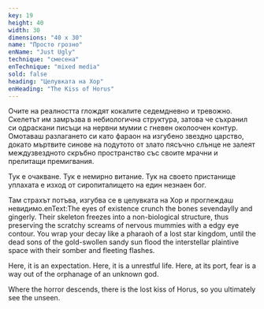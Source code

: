 ```yaml
---
key: 19
height: 40
width: 30
dimensions: "40 x 30"
name: "Просто грозно"
enName: "Just Ugly"
technique: "смесена"
enTechnique: "mixed media"
sold: false
heading: "Целувката на Хор"
enHeading: "The Kiss of Horus"
---
```

Очите на реалността глождят кокалите седемдневно и тревожно. Скелетът им замръзва в небиологична структура, затова че съхранил си одраскани писъци на нервни мумии с гневен околоочен контур. Омотаваш разлагането си като фараон на изгубено звездно царство, докато мъртвите синове на подутото от злато пясъчно слънце не залеят междузвездното скръбно пространство със своите мрачни и прелитащи премигвания. 

Тук е очакване.
Тук е немирно витание.
Тук на своето пристанище уплахата е изход от сиропиталището на един незнаен бог. 

Там страхът потъва, изгубва се в целувката на Хор и проглеждаш невидимо.enText:The eyes of existence crunch the bones sevendaylly and gingerly. Their skeleton freezes into a non-biological structure, thus preserving the scratchy screams of nervous mummies with a edgy eye contour. You wrap your decay like a pharaoh of a lost star kingdom, until the dead sons of the gold-swollen sandy sun flood the interstellar plaintive space with their somber and fleeting flashes.

Here, it is an expectation.
Here, it is a unrestful life.
Here, at its port, fear is a way out of the orphanage of an unknown god.

Where the horror descends, there is the lost kiss of Horus, so you ultimately see the unseen.